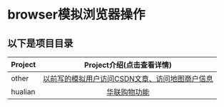 # browser模拟浏览器操作

## 以下是项目目录

| Project                    |       Project介绍(点击查看详情)       |
| --------                   |          :----:                      |
| other                      |          [以前写的模拟用户访问CSDN文章、访问地图商户信息][1]   |
| hualian                |          [华联购物功能][2]         |


[1]:other
[2]:hualian

